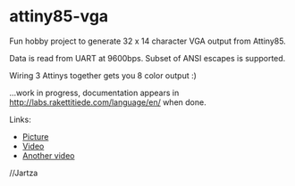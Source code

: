 # attiny85-vga

Fun hobby project to generate 32 x 14 character VGA output from Attiny85.

Data is read from UART at 9600bps. Subset of ANSI escapes is supported.

Wiring 3 Attinys together gets you 8 color output :)

...work in progress, documentation appears in http://labs.rakettitiede.com/language/en/ when done.

Links:
* <a href="https://drive.google.com/file/d/0B2dTzW9TMeBxNGdTYTRxeS1GcVU/view" target="_blank">Picture</a>
* <a href="https://drive.google.com/file/d/0B2dTzW9TMeBxWV9LSjZBRmliVkU/view" target="_blank">Video</a>
* <a href="https://drive.google.com/file/d/0B2dTzW9TMeBxX01pTTFlNDU0SFE/view" target="_blank">Another video</a>

//Jartza
